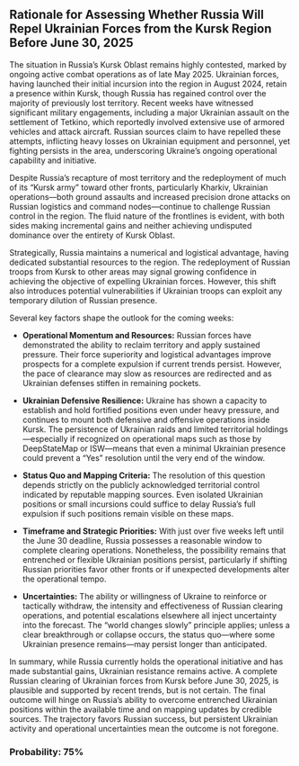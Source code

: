 ## Rationale for Assessing Whether Russia Will Repel Ukrainian Forces from the Kursk Region Before June 30, 2025

The situation in Russia’s Kursk Oblast remains highly contested, marked by ongoing active combat operations as of late May 2025. Ukrainian forces, having launched their initial incursion into the region in August 2024, retain a presence within Kursk, though Russia has regained control over the majority of previously lost territory. Recent weeks have witnessed significant military engagements, including a major Ukrainian assault on the settlement of Tetkino, which reportedly involved extensive use of armored vehicles and attack aircraft. Russian sources claim to have repelled these attempts, inflicting heavy losses on Ukrainian equipment and personnel, yet fighting persists in the area, underscoring Ukraine’s ongoing operational capability and initiative.

Despite Russia’s recapture of most territory and the redeployment of much of its “Kursk army” toward other fronts, particularly Kharkiv, Ukrainian operations—both ground assaults and increased precision drone attacks on Russian logistics and command nodes—continue to challenge Russian control in the region. The fluid nature of the frontlines is evident, with both sides making incremental gains and neither achieving undisputed dominance over the entirety of Kursk Oblast.

Strategically, Russia maintains a numerical and logistical advantage, having dedicated substantial resources to the region. The redeployment of Russian troops from Kursk to other areas may signal growing confidence in achieving the objective of expelling Ukrainian forces. However, this shift also introduces potential vulnerabilities if Ukrainian troops can exploit any temporary dilution of Russian presence.

Several key factors shape the outlook for the coming weeks:

- **Operational Momentum and Resources:** Russian forces have demonstrated the ability to reclaim territory and apply sustained pressure. Their force superiority and logistical advantages improve prospects for a complete expulsion if current trends persist. However, the pace of clearance may slow as resources are redirected and as Ukrainian defenses stiffen in remaining pockets.

- **Ukrainian Defensive Resilience:** Ukraine has shown a capacity to establish and hold fortified positions even under heavy pressure, and continues to mount both defensive and offensive operations inside Kursk. The persistence of Ukrainian raids and limited territorial holdings—especially if recognized on operational maps such as those by DeepStateMap or ISW—means that even a minimal Ukrainian presence could prevent a “Yes” resolution until the very end of the window.

- **Status Quo and Mapping Criteria:** The resolution of this question depends strictly on the publicly acknowledged territorial control indicated by reputable mapping sources. Even isolated Ukrainian positions or small incursions could suffice to delay Russia’s full expulsion if such positions remain visible on these maps.

- **Timeframe and Strategic Priorities:** With just over five weeks left until the June 30 deadline, Russia possesses a reasonable window to complete clearing operations. Nonetheless, the possibility remains that entrenched or flexible Ukrainian positions persist, particularly if shifting Russian priorities favor other fronts or if unexpected developments alter the operational tempo.

- **Uncertainties:** The ability or willingness of Ukraine to reinforce or tactically withdraw, the intensity and effectiveness of Russian clearing operations, and potential escalations elsewhere all inject uncertainty into the forecast. The “world changes slowly” principle applies; unless a clear breakthrough or collapse occurs, the status quo—where some Ukrainian presence remains—may persist longer than anticipated.

In summary, while Russia currently holds the operational initiative and has made substantial gains, Ukrainian resistance remains active. A complete Russian clearing of Ukrainian forces from Kursk before June 30, 2025, is plausible and supported by recent trends, but is not certain. The final outcome will hinge on Russia’s ability to overcome entrenched Ukrainian positions within the available time and on mapping updates by credible sources. The trajectory favors Russian success, but persistent Ukrainian activity and operational uncertainties mean the outcome is not foregone.

### Probability: 75%
